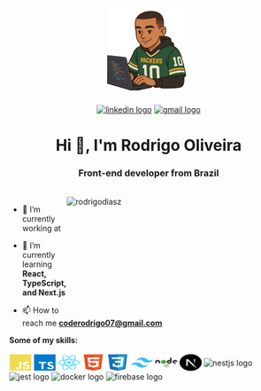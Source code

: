 <div align="center">
  <img height="150" src="rodrigo.png"  />
</div>

###

<div align="center">
<a href="https://www.linkedin.com/in/rodrigodiasz/"><img src="https://img.shields.io/static/v1?message=LinkedIn&logo=linkedin&label=&color=0077B5&logoColor=white&labelColor=&style=for-the-badge" height="35" alt="linkedin logo"/></a>
<a href="mailto:coderodrigo07@gmail.com"><img src="https://img.shields.io/static/v1?message=Gmail&logo=gmail&label=&color=D14836&logoColor=white&labelColor=&style=for-the-badge" height="35" alt="gmail logo"/></a>
</div>

###

<h1 align="center">Hi 👋, I'm Rodrigo Oliveira</h1>
<h3 align="center">Front-end developer from Brazil</h3><br>

<img align="right" height="200" width="400" src="https://github-readme-stats.vercel.app/api/top-langs?username=rodrigodiasz&show_icons=true&locale=en&layout=compact" alt="rodrigodiasz" />

- 🔭 I’m currently working at 

- 🌱 I’m currently learning **React, TypeScript, and Next.js**

- 📫 How to reach me **coderodrigo07@gmail.com**

<div>
  <strong>Some of my skills:</strong><br><br>
  <img align="center" height="30" width="40" src="https://raw.githubusercontent.com/devicons/devicon/master/icons/javascript/javascript-plain.svg">
  <img align="center" height="30" width="40" src="https://raw.githubusercontent.com/devicons/devicon/master/icons/typescript/typescript-plain.svg">
  <img align="center" height="30" width="40" src="https://raw.githubusercontent.com/devicons/devicon/master/icons/react/react-original.svg">
  <img align="center" height="30" width="40" src="https://raw.githubusercontent.com/devicons/devicon/master/icons/html5/html5-original.svg">
  <img align="center" height="30" width="40" src="https://raw.githubusercontent.com/devicons/devicon/master/icons/css3/css3-original.svg">
  <img align="center" height="30" width="40" src="https://raw.githubusercontent.com/devicons/devicon/master/icons/tailwindcss/tailwindcss-original.svg">
  <img align="center" height="30" width="40" src="https://raw.githubusercontent.com/devicons/devicon/master/icons/nodejs/nodejs-original-wordmark.svg">
  <img align="center" height="30" width="40" src="https://raw.githubusercontent.com/devicons/devicon/master/icons/nextjs/nextjs-original.svg">
  <img align="center" height="30" width="40" src="https://cdn.jsdelivr.net/gh/devicons/devicon/icons/nestjs/nestjs-original.svg" alt="nestjs logo"/>
  <img align="center" height="30" width="40" src="https://cdn.jsdelivr.net/gh/devicons/devicon/icons/jest/jest-plain.svg" alt="jest logo"/>
  <img align="center" height="30" width="40" src="https://cdn.jsdelivr.net/gh/devicons/devicon/icons/docker/docker-plain-wordmark.svg" alt="docker logo"  />
  <img align="center" height="30" width="40" src="https://cdn.jsdelivr.net/gh/devicons/devicon/icons/firebase/firebase-plain-wordmark.svg" alt="firebase logo"  />
</div>
<br>


